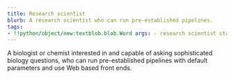 ```yaml
---
title: Research scientist
blurb: A research scientist who can run pre-established pipelines.
tags:
- !!python/object/new:textblob.blob.Word args: - research scientist state:   string: research scientist   pos_tag: null
---
```

A biologist or chemist interested in and capable of asking sophisticated biology questions, who can run pre-established pipelines with default parameters and use Web based front ends.